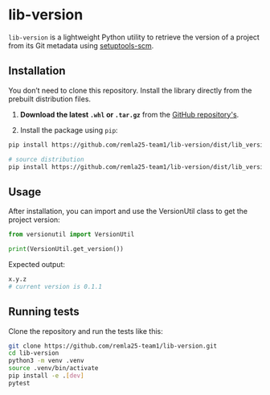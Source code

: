 # lib-version

`lib-version` is a lightweight Python utility to retrieve the version of a project from its Git metadata using [setuptools-scm](https://pypi.org/project/setuptools-scm/).

## Installation

You don’t need to clone this repository. Install the library directly from the prebuilt distribution files.

1. **Download the latest `.whl` or `.tar.gz`** from the [GitHub repository's](https://github.com/remla25-team1/lib-version/dist).

2. Install the package using `pip`:

```bash
pip install https://github.com/remla25-team1/lib-version/dist/lib_version-0.1.1-py3-none-any.whl

# source distribution
pip install https://github.com/remla25-team1/lib-version/dist/lib_version-0.1.1.tar.gz
```

## Usage

After installation, you can import and use the VersionUtil class to get the project version:
```Python
from versionutil import VersionUtil

print(VersionUtil.get_version())
```

Expected output:
```bash
x.y.z 
# current version is 0.1.1
```

## Running tests
Clone the repository and run the tests like this:
```bash
git clone https://github.com/remla25-team1/lib-version.git
cd lib-version
python3 -m venv .venv
source .venv/bin/activate
pip install -e .[dev]
pytest
```
